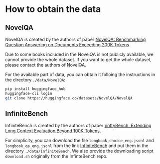 # How to obtain the data

## NovelQA

NovelQA is created by the authors of paper [NovelQA: Benchmarking Question Answering on Documents Exceeding 200K Tokens](https://arxiv.org/abs/2403.12766).

Due to some books included in the NovelQA is not publicly available, we cannot provide the whole dataset. If you want to get the whole dataset, please contact the authors of NovelQA.

For the available part of data, you can obtain it folloing the instructions in the directory `./data/NovelQA`:

```bash
pip install huggingface_hub
huggingface-cli login
git clone https://huggingface.co/datasets/NovelQA/NovelQA
```

## InfiniteBench

InfiniteBench is created by the authors of paper [\inftyBench: Extending Long Context Evaluation Beyond 100K Tokens](https://arxiv.org/abs/2402.13718).

For simplicity, you can download the file `longbook_choice_eng.jsonl` and `longbook_qa_eng.jsonl` from the link [InfiniteBench](https://huggingface.co/datasets/xinrongzhang2022/InfiniteBench/tree/main) and put them in the directory `./data/InfiniteBench`. We also provide the downloading script `download.sh` originally from the InfinteBench repo.
